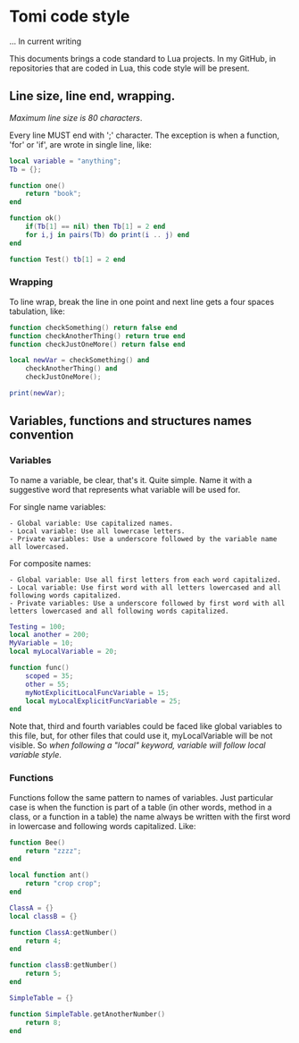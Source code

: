 # Tomi code style

... In current writing

This documents brings a code standard to Lua projects. In my GitHub, in repositories that are coded in Lua, this code style will be present.

## Line size, line end, wrapping.

*Maximum line size is 80 characters*.

Every line MUST end with ';' character. The exception is when a function, 'for' or 'if', are wrote in single line, like:
```lua
local variable = "anything";
Tb = {};

function one()
    return "book";
end

function ok()
    if(Tb[1] == nil) then Tb[1] = 2 end
    for i,j in pairs(Tb) do print(i .. j) end
end

function Test() tb[1] = 2 end

```

### Wrapping
To line wrap, break the line in one point and next line gets a four spaces tabulation, like:
```lua
function checkSomething() return false end
function checkAnotherThing() return true end
function checkJustOneMore() return false end

local newVar = checkSomething() and
    checkAnotherThing() and
    checkJustOneMore();

print(newVar);

```

## Variables, functions and structures names convention

### Variables
To name a variable, be clear, that's it. Quite simple. Name it with a suggestive word that represents what variable will be used for.

For single name variables:

	- Global variable: Use capitalized names.
	- Local variable: Use all lowercase letters.
	- Private variables: Use a underscore followed by the variable name all lowercased.

For composite names:

	- Global variable: Use all first letters from each word capitalized.
	- Local variable: Use first word with all letters lowercased and all following words capitalized.
	- Private variables: Use a underscore followed by first word with all letters lowercased and all following words capitalized.

```lua
Testing = 100;
local another = 200;
MyVariable = 10;
local myLocalVariable = 20;

function func()
    scoped = 35;
    other = 55;
    myNotExplicitLocalFuncVariable = 15;
    local myLocalExplicitFuncVariable = 25;
end
```

Note that, third and fourth variables could be faced like global variables to this file, but, for other files that could use it, myLocalVariable will be not visible. So *when following a "local" keyword, variable will follow local variable style*.

### Functions

Functions follow the same pattern to names of variables. Just particular case is when the function is part of a table (in other words, method in a class, or a function in a table) the name always be written with the first word in lowercase and following words capitalized. Like:

```lua
function Bee()
    return "zzzz";
end

local function ant()
    return "crop crop";
end

ClassA = {}
local classB = {}

function ClassA:getNumber()
    return 4;
end

function classB:getNumber()
    return 5;
end

SimpleTable = {}

function SimpleTable.getAnotherNumber()
    return 8;
end

```
